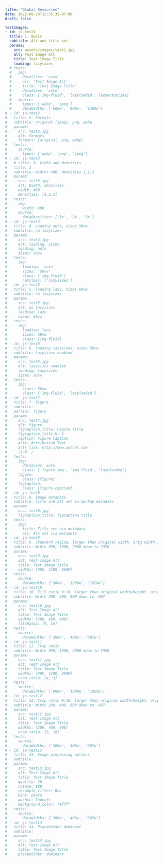 ```yaml
---
title: "Global Resources"
date: 2022-08-28T15:35:39-07:00
draft: false

testImages:
- id: js-test1
  title: 1. Basic
  subtitle: Alt and title set
  params:
    src: assets/images/test1.jpg
    alt: Test Image Alt
    title: Test Image Title
    loading: lazysizes
  # tests:
  #   img:
  #     dataSizes: 'auto'
  #     alt: 'Test Image Alt'
  #     title: 'Test Image Title'
  #     dataSizes: 'auto'
  #     class: ['img-fluid', 'lazyloaded', lazyautosizes]
  #   source: 
  #     types: ['webp', 'jpeg']
  #     dataWidths: ['600w', '900w', '1300w']
# - id: js-test2
#   title: 2. Formats
#   subtitle: original (jpeg), png, webp
#   params:
#     src: test2.jpg
#     alt: Formats
#     formats: [original, png, webp]
#   tests: 
#     source:
#       types: ['webp', 'png', 'jpeg'] 
# - id: js-test3
#   # title: 3. Width and densities
#   title: 3
#   subtitle: widths 400, densities 1,2,3
#   params:
#     src: test3.jpg
#     alt: Width, densities
#     width: 400
#     densities: [1,2,3]
#   tests:
#     img:
#       width: 400
#     source: 
#       dataDensities: ['1x', '2x', '3x']
# - id: js-test4
#   title: 4. Loading auto, sizes 50vw
#   subtitle: no lazysizes
#   params:
#     src: test4.jpg
#     alt: loading, sizes
#     loading: auto
#     sizes: 50vw
#   tests:
#     img: 
#       loading: 'auto'
#       sizes: '50vw'
#       class: ['img-fluid']
#       notClass: ['lazysizes']
# - id: js-test5
#   title: 5. loading lazy, sizes 60vw
#   subtitle: no lazysizes
#   params:
#     src: test5.jpg
#     alt: no lazysizes
#     loading: lazy
#     sizes: 60vw
#   tests:
#     img: 
#       loading: lazy
#       sizes: 60vw
#       class: [img-fluid]
# - id: js-test6
#   title: 6. loading lazysizes, sizes 50vw
#   subtitle: lazysizes enabled
#   params:
#     src: test6.jpg
#     alt: lazysizes enabled
#     loading: lazysizes
#     sizes: 50vw
#   tests:
#     img:
#       sizes: 50vw
#       class: ['img-fluid', 'lazyloaded']
# - id: js-test7
#   title: 7. figure
#   subtitle: 
#   partial: figure
#   params:
#     src: test7.jpg
#     alt: figure
#     figcaption_title: Figure Title
#     figcaption_title_h: 3
#     caption: Figure Caption
#     attr: Attribution Text
#     attr_link: http://www.author.com
#     link: /
#   tests:
#     img:
#       dataSizes: auto
#       class: ['figure-img', 'img-fluid', 'lazyloaded']
#     figure:
#       class: [figure]
#     figcaption:
#       class: [figure-caption]
# - id: js-test8
#   title: 8. Image metadata
#   subtitle: title and alt set in markup metadata
#   params:
#     src: test8.jpg
#     figcaption_title: figcaption title
#   tests:
#     img:
#       title: Title set via metadata
#       alt: Alt set via metadata
# - id: js-test9
#   title: 9. Standard resize, larger than original width. orig width 1920px
#   subtitle: Width 900, 1200, 2000 down to 1920
#   params:
#     src: test9.jpg
#     alt: Test Image Alt
#     title: Test Image Title
#     widths: [900, 1200, 2000]
#   tests:
#     source: 
#       dataWidths: ['900w', '1200w', '1920w']
# - id: js-test10
#   title: 10. Fill ratio 9:16, larger than original width/height. orig width 1920px
#   subtitle: Width 200, 400, 900 down to  607
#   params:
#     src: test10.jpg
#     alt: Test Image Alt
#     title: Test Image Title
#     widths: [200, 400, 900]
#     fillRatio: [9, 16]
#   tests:
#     source: 
#       dataWidths: ['200w', '400w', '607w']
# - id: js-test11
#   title: 11. Crop ratio
#   subtitle: Width 900, 1200, 2000 down to 1920
#   params:
#     src: test11.jpg
#     alt: Test Image Alt
#     title: Test Image Title
#     widths: [900, 1200, 2000]
#     crop_ratio: [4, 3]
#   tests:
#     source: 
#       dataWidths: ['900w', '1200w', '1920w']
# - id: js-test12
#   title: 12. Crop ratio 9:16, larger than original width/height. orig width 1920px
#   subtitle: Width 200, 400, 900 down to  607
#   params:
#     src: test12.jpg
#     alt: Test Image Alt
#     title: Test Image Title
#     widths: [200, 400, 900]
#     crop_ratio: [9, 16]
#   tests:
#     source: 
#       dataWidths: ['200w', '400w', '607w']
# - id: js-test13
#   title: 13. Image processing options
#   subtitle: 
#   params:
#     src: test13.jpg
#     alt: Test Image Alt
#     title: Test Image Title
#     quality: 90
#     rotate: 180
#     resample_filter: Box
#     hint: photo
#     anchor: TopLeft
#     background_color: "#fff"
#   tests:
#     source: 
#       dataWidths: ['200w', '400w', '607w']
# - id: js-test14
#   title: 14. Placeholder dominant
#   subtitle: 
#   params:
#     src: test14.jpg
#     alt: Test Image Alt
#     title: Test Image Title
#     placeholder: dominant
--- 
```

